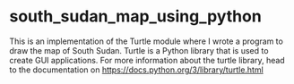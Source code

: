 # south_sudan_map_using_python
This is an implementation of the Turtle module where I wrote a program to draw the map of South Sudan.
Turtle is a Python library that is used to create GUI applications. For more information about the turtle library, head to the documentation on
https://docs.python.org/3/library/turtle.html
